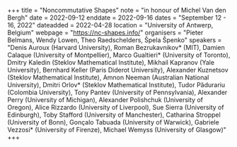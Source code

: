 +++
title = "Noncommutative Shapes"
note = "in honour of Michel Van den Bergh"
date = 2022-09-12
enddate = 2022-09-16
dates = "September 12 - 16, 2022"
dateadded = 2022-04-28
location = "University of Antwerp, Belgium"
webpage = "https://nc-shapes.info/"
organisers = "Pieter Belmans, Wendy Lowen, Theo Raedschelders, Špela Špenko"
speakers = "Denis Auroux (Harvard University), Roman Bezrukavnikov* (MIT), Damien Calaque (University of Montpellier), Marco Gualtieri* (University of Toronto), Dmitry Kaledin (Steklov Mathematical Institute), Mikhail Kapranov (Yale University), Bernhard Keller (Paris Diderot University), Alexander Kuznetsov (Steklov Mathematical Institute), Amnon Neeman (Australian National University), Dmitri Orlov* (Steklov Mathematical Institute), Tudor Pădurariu (Colombia University), Tony Pantev (University of Pennsylvania), Alexander Perry (University of Michigan), Alexander Polishchuk (University of Oregon), Alice Rizzardo (University of Liverpool), Sue Sierra (University of Edinburgh), Toby Stafford (University of Manchester), Catharina Stroppel (University of Bonn), Gonçalo Tabuada (University of Warwick), Gabriele Vezzosi* (University of Firenze), Michael Wemyss (University of Glasgow)"
+++
